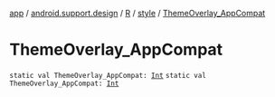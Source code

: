 [app](../../../index.md) / [android.support.design](../../index.md) / [R](../index.md) / [style](index.md) / [ThemeOverlay_AppCompat](.)

# ThemeOverlay_AppCompat

`static val ThemeOverlay_AppCompat: `[`Int`](https://kotlinlang.org/api/latest/jvm/stdlib/kotlin/-int/index.html)
`static val ThemeOverlay_AppCompat: `[`Int`](https://kotlinlang.org/api/latest/jvm/stdlib/kotlin/-int/index.html)